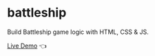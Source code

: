 # battleship

Build Battleship game logic with HTML, CSS & JS.

[Live Demo](https://htmlpreview.github.io/?https://github.com/dcksn-c/battleship/blob/main/index.html#enroll-beta) :point_left: